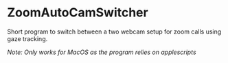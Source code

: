 # ZoomAutoCamSwitcher

Short program to switch between a two webcam setup for zoom calls using gaze tracking.

*Note: Only works for MacOS as the program relies on applescripts*